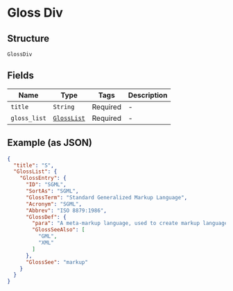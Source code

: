 
# Gloss Div

## Structure

`GlossDiv`

## Fields

| Name | Type | Tags | Description |
|  --- | --- | --- | --- |
| `title` | `String` | Required | - |
| `gloss_list` | [`GlossList`](/doc/models/gloss-list.md) | Required | - |

## Example (as JSON)

```json
{
  "title": "S",
  "GlossList": {
    "GlossEntry": {
      "ID": "SGML",
      "SortAs": "SGML",
      "GlossTerm": "Standard Generalized Markup Language",
      "Acronym": "SGML",
      "Abbrev": "ISO 8879:1986",
      "GlossDef": {
        "para": "A meta-markup language, used to create markup languages such as DocBook.",
        "GlossSeeAlso": [
          "GML",
          "XML"
        ]
      },
      "GlossSee": "markup"
    }
  }
}
```

